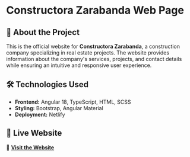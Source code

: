 # Constructora Zarabanda Web Page

## 📌 About the Project  
This is the official website for **Constructora Zarabanda**, a construction company specializing in real estate projects. The website provides information about the company's services, projects, and contact details while ensuring an intuitive and responsive user experience.  

## 🛠️ Technologies Used  
- **Frontend:** Angular 18, TypeScript, HTML, SCSS  
- **Styling:** Bootstrap, Angular Material  
- **Deployment:** Netlify 

## 🚀 Live Website  
🔗 **[Visit the Website](https://constructorazarabanda.com/)**  

